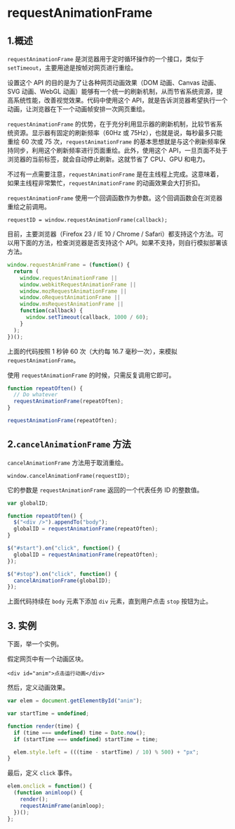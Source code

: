 # requestAnimationFrame

## 1.概述

`requestAnimationFrame` 是浏览器用于定时循环操作的一个接口，类似于 `setTimeout`，主要用途是按帧对网页进行重绘。

设置这个 API 的目的是为了让各种网页动画效果（DOM 动画、Canvas 动画、SVG 动画、WebGL 动画）能够有一个统一的刷新机制，从而节省系统资源，提高系统性能，改善视觉效果。代码中使用这个 API，就是告诉浏览器希望执行一个动画，让浏览器在下一个动画帧安排一次网页重绘。

`requestAnimationFrame` 的优势，在于充分利用显示器的刷新机制，比较节省系统资源。显示器有固定的刷新频率（60Hz 或 75Hz），也就是说，每秒最多只能重绘 60 次或 75 次，`requestAnimationFrame` 的基本思想就是与这个刷新频率保持同步，利用这个刷新频率进行页面重绘。此外，使用这个 API，一旦页面不处于浏览器的当前标签，就会自动停止刷新。这就节省了 CPU、GPU 和电力。

不过有一点需要注意，`requestAnimationFrame` 是在主线程上完成。这意味着，如果主线程非常繁忙，`requestAnimationFrame` 的动画效果会大打折扣。

`requestAnimationFrame` 使用一个回调函数作为参数。这个回调函数会在浏览器重绘之前调用。

`requestID = window.requestAnimationFrame(callback);`

目前，主要浏览器（Firefox 23 / IE 10 / Chrome / Safari）都支持这个方法。可以用下面的方法，检查浏览器是否支持这个 API。如果不支持，则自行模拟部署该方法。

```js
window.requestAnimFrame = (function() {
  return (
    window.requestAnimationFrame ||
    window.webkitRequestAnimationFrame ||
    window.mozRequestAnimationFrame ||
    window.oRequestAnimationFrame ||
    window.msRequestAnimationFrame ||
    function(callback) {
      window.setTimeout(callback, 1000 / 60);
    }
  );
})();
```

上面的代码按照 1 秒钟 60 次（大约每 16.7 毫秒一次），来模拟 `requestAnimationFrame`。

使用 `requestAnimationFrame` 的时候，只需反复调用它即可。

```js
function repeatOften() {
  // Do whatever
  requestAnimationFrame(repeatOften);
}

requestAnimationFrame(repeatOften);
```

## 2.`cancelAnimationFrame` 方法

`cancelAnimationFrame` 方法用于取消重绘。

`window.cancelAnimationFrame(requestID);`

它的参数是 `requestAnimationFrame` 返回的一个代表任务 ID 的整数值。

```js
var globalID;

function repeatOften() {
  $("<div />").appendTo("body");
  globalID = requestAnimationFrame(repeatOften);
}

$("#start").on("click", function() {
  globalID = requestAnimationFrame(repeatOften);
});

$("#stop").on("click", function() {
  cancelAnimationFrame(globalID);
});
```

上面代码持续在 `body` 元素下添加 `div` 元素，直到用户点击 `stop` 按钮为止。

## 3. 实例

下面，举一个实例。

假定网页中有一个动画区块。

`<div id="anim">点击运行动画</div>`

然后，定义动画效果。

```js
var elem = document.getElementById("anim");

var startTime = undefined;

function render(time) {
  if (time === undefined) time = Date.now();
  if (startTime === undefined) startTime = time;

  elem.style.left = (((time - startTime) / 10) % 500) + "px";
}
```

最后，定义 `click` 事件。

```js
elem.onclick = function() {
  (function animloop() {
    render();
    requestAnimFrame(animloop);
  })();
};
```
